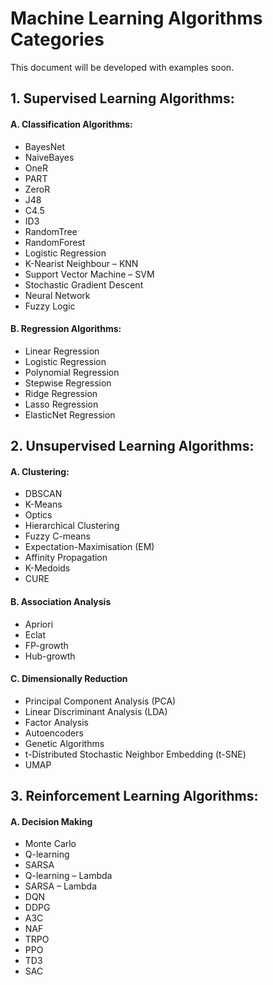 # Machine Learning Algorithms Categories

This document will be developed with examples soon.

## 1.   Supervised Learning Algorithms:
####    A. Classification Algorithms:
  - BayesNet
  - NaiveBayes
  - OneR
  - PART
  - ZeroR
  - J48
  - C4.5
  - ID3
  - RandomTree
  - RandomForest
  - Logistic Regression
  - K-Nearist Neighbour – KNN
  - Support Vector Machine – SVM
  - Stochastic Gradient Descent
  - Neural Network
  - Fuzzy Logic

####    B. Regression Algorithms: 
  - Linear Regression
  - Logistic Regression
  - Polynomial Regression
  - Stepwise Regression
  - Ridge Regression
  - Lasso Regression
  - ElasticNet Regression

## 2.   Unsupervised Learning Algorithms:
####    A.  Clustering:
  - DBSCAN
  - K-Means
  - Optics
  - Hierarchical Clustering
  - Fuzzy C-means
  - Expectation-Maximisation (EM)
  - Affinity Propagation
  - K-Medoids
  - CURE

####    B.  Association Analysis
  - Apriori
  - Eclat
  - FP-growth
  - Hub-growth

####    C.  Dimensionally Reduction
  - Principal Component Analysis (PCA)
  - Linear Discriminant Analysis (LDA)
  - Factor Analysis
  - Autoencoders
  - Genetic Algorithms
  - t-Distributed Stochastic Neighbor Embedding (t-SNE)
  - UMAP

## 3.   Reinforcement Learning Algorithms:
####    A.  Decision Making

  - Monte Carlo
  - Q-learning
  - SARSA
  - Q-learning – Lambda
  - SARSA – Lambda
  - DQN
  - DDPG
  - A3C
  - NAF
  - TRPO
  - PPO
  - TD3
  - SAC
